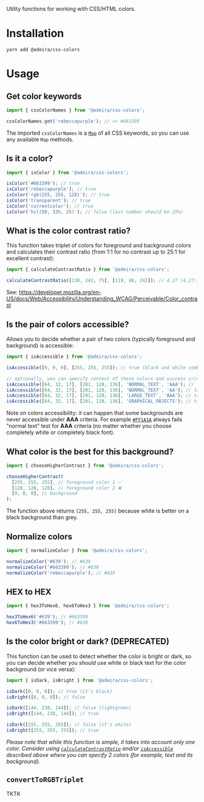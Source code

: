 Utility functions for working with CSS/HTML colors.

# Installation

```
yarn add @adeira/css-colors
```

# Usage

## Get color keywords

```js
import { cssColorNames } from '@adeira/css-colors';

cssColorNames.get('rebeccapurple'); // => #663399
```

The imported `cssColorNames` is a [`Map`](https://developer.mozilla.org/en-US/docs/Web/JavaScript/Reference/Global_Objects/Map) of all CSS keywords, so you can use any available `Map` methods.

## Is it a color?

```js
import { isColor } from '@adeira/css-colors';

isColor('#663399'); // true
isColor('rebeccapurple'); // true
isColor('rgb(255, 255, 128)'); // true
isColor('transparent'); // true
isColor('currentcolor'); // true
isColor('hsl(50, 33%, 25)'); // false (last number should be 25%)
```

## What is the color contrast ratio?

This function takes triplet of colors for foreground and background colors and calculates their contrast ratio (from 1:1 for no contrast up to 25:1 for excellent contrast):

```js
import { calculateContrastRatio } from '@adeira/css-colors';

calculateContrastRatio([130, 242, 75], [119, 46, 242]); // 4.27 (4.27:1)
```

See: https://developer.mozilla.org/en-US/docs/Web/Accessibility/Understanding_WCAG/Perceivable/Color_contrast

## Is the pair of colors accessible?

Allows you to decide whether a pair of two colors (typically foreground and background) is accessible:

```js
import { isAccessible } from '@adeira/css-colors';

isAccessible([0, 0, 0], [255, 255, 255]); // true (black and white combo)

// optionally, you can specify context of these colors and success criteria for accessibility:
isAccessible([64, 32, 17], [201, 120, 136], 'NORMAL_TEXT', 'AAA'); // false
isAccessible([64, 32, 17], [201, 120, 136], 'NORMAL_TEXT', 'AA'); // true
isAccessible([64, 32, 17], [201, 120, 136], 'LARGE_TEXT', 'AAA'); // true
isAccessible([64, 32, 17], [201, 120, 136], 'GRAPHICAL_OBJECTS'); // true
```

Note on colors accessibility: it can happen that some backgrounds are never accessible under **AAA** criteria. For example [`#FF1A1A`](https://webaim.org/resources/contrastchecker/?fcolor=000000&bcolor=FF1A1A) always fails "normal text" test for **AAA** criteria (no matter whether you choose completely white or completely black font).

## What color is the best for this background?

```js
import { chooseHigherContrast } from '@adeira/css-colors';

chooseHigherContrast(
  [255, 255, 255], // foreground color 1 ✅
  [128, 128, 128], // foreground color 2 ❌
  [0, 0, 0], // background
);
```

The function above returns `[255, 255, 255]` because white is better on a black background than grey.

## Normalize colors

```js
import { normalizeColor } from '@adeira/css-colors';

normalizeColor('#639'); // #639
normalizeColor('#663399'); // #639
normalizeColor('rebeccapurple'); // #639
```

## HEX to HEX

```js
import { hex3ToHex6, hex6ToHex3 } from '@adeira/css-colors';

hex3ToHex6('#639'); // #663399
hex6ToHex3('#663399'); // #639
```

## Is the color bright or dark? (DEPRECATED)

This function can be used to detect whether the color is bright or dark, so you can decide whether you should use white or black text for the color background (or vice versa):

```js
import { isDark, isBright } from '@adeira/css-colors';

isDark([0, 0, 0]); // true (it's black)
isBright([0, 0, 0]); // false

isDark([144, 238, 144]); // false (lightgreen)
isBright([144, 238, 144]); // true

isDark([255, 255, 255]); // false (it's white)
isBright([255, 255, 255]); // true
```

_Please note that while this function is simple, it takes into account only one color. Consider using [`calculateContrastRatio`](#what-is-the-color-contrast-ratio) and/or [`isAccessible`](#is-the-pair-of-colors-accessible) described above where you can specify 2 colors (for example, text and its background)._

## `convertToRGBTriplet`

TKTK

